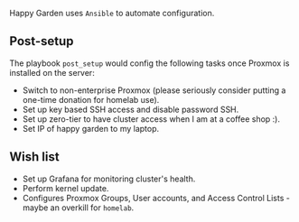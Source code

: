 Happy Garden uses `Ansible` to automate configuration.

## Post-setup
The playbook `post_setup` would config the following tasks once Proxmox is installed on the server:
* Switch to non-enterprise Proxmox (please seriously consider putting a one-time donation for homelab use).
* Set up key based SSH access and disable password SSH.
* Set up zero-tier to have cluster access when I am at a coffee shop :).
* Set IP of happy garden to my laptop.


## Wish list
* Set up Grafana for monitoring cluster's health.
* Perform kernel update.
* Configures Proxmox Groups, User accounts, and Access Control Lists - maybe an overkill for `homelab`.
